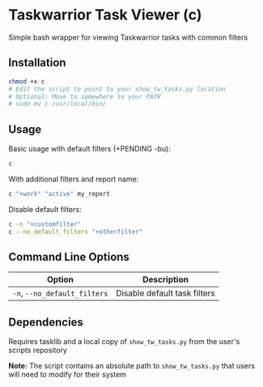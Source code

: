 # Taskwarrior Task Viewer (c)

Simple bash wrapper for viewing Taskwarrior tasks with common filters

## Installation

```bash
chmod +x c
# Edit the script to point to your show_tw_tasks.py location
# Optional: Move to somewhere in your PATH
# sudo mv c /usr/local/bin/
```

## Usage

Basic usage with default filters (+PENDING -bu):
```bash
c
```

With additional filters and report name:
```bash
c "+work" "active" my_report
```

Disable default filters:
```bash
c -n "+customfilter" 
c --no_default_filters "+otherfilter"
```

## Command Line Options

| Option | Description |
|--------|-------------|
| `-n`, `--no_default_filters` | Disable default task filters |

## Dependencies

Requires tasklib and a local copy of `show_tw_tasks.py` from the user's scripts repository

**Note:** The script contains an absolute path to `show_tw_tasks.py` that users will need to modify for their system
